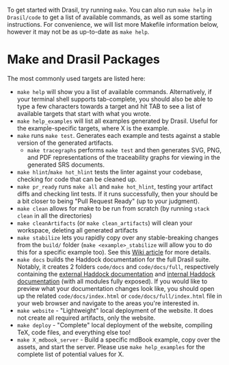 To get started with Drasil, try running `make`. You can also run `make help` in `Drasil/code` to get a list of available commands, as well as some starting instructions. For convenience, we will list more Makefile information below, however it may not be as up-to-date as `make help`.

# Make and Drasil Packages
The most commonly used targets are listed here:
- `make help` will show you a list of available commands. Alternatively, if your terminal shell supports tab-complete, you should also be able to type a few characters towards a target and hit TAB to see a list of available targets that start with what you wrote.
- `make help_examples` will list all examples generated by Drasil. Useful for the example-specific targets, where X is the example.
- `make` runs `make test`. Generates each example and tests against a stable version of the generated artifacts.
  - `make tracegraphs` performs `make test` and then generates SVG, PNG, and PDF representations of the traceability graphs for viewing in the generated SRS documents.
- `make hlint`/`make hot_hlint` tests the linter against your codebase, checking for code that can be cleaned up.
- `make pr_ready` runs `make all` and `make hot_hlint`, testing your artifact diffs and checking lint tests. If it runs successfully, then your should be a bit closer to being "Pull Request Ready" (up to your judgment).
- `make clean` allows for make to be run from scratch (by running `stack clean` in all the directories)
- `make cleanArtifacts` (or `make clean_artifacts`) will clean your workspace, deleting all generated artifacts
- `make stabilize` lets you rapidly copy over any stable-breaking changes from the `build/` folder (`make <example>_stabilize` will allow you to do this for a specific example too). See this [Wiki article](https://github.com/JacquesCarette/Drasil/wiki/Workflow#updating-stable-folder-files) for more details.
- `make docs` builds the Haddock documentation for the full Drasil suite. Notably, it creates 2 folders `code/docs` and `code/docs/full`, respectively containing the [external Haddock documentation](https://jacquescarette.github.io/Drasil/docs/index.html) and [internal Haddock documentation](https://jacquescarette.github.io/Drasil/docs/full/index.html) (with all modules fully exposed). If you would like to preview what your documentation changes look like, you should open up the related `code/docs/index.html` or `code/docs/full/index.html` file in your web browser and navigate to the areas you're interested in.
- `make website` - "Lightweight" local deployment of the website. It does not create all required artifacts, only the website.
- `make deploy` - "Complete" local deployment of the website, compiling TeX, code files, and everything else too!
- `make X_mdbook_server` - Build a specific mdBook example, copy over the assets, and start the server. Please use `make help_examples` for the complete list of potential values for X. 
